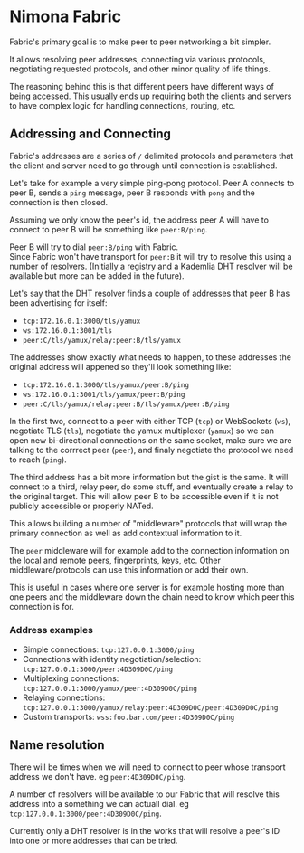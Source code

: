 # Nimona Fabric

Fabric's primary goal is to make peer to peer networking a bit simpler.  

It allows resolving peer addresses, connecting via various protocols, 
negotiating requested protocols, and other minor quality of life things.

The reasoning behind this is that different peers have different ways of being
accessed. This usually ends up requiring both the clients and servers to have 
complex logic for handling connections, routing, etc.

## Addressing and Connecting

Fabric's addresses are a series of `/` delimited protocols and parameters that 
the client and server need to go through until connection is established.

Let's take for example a very simple ping-pong protocol. Peer A connects to 
peer B, sends a `ping` message, peer B responds with `pong` and the connection 
is then closed.

Assuming we only know the peer's id, the address peer A will have to connect 
to peer B will be something like `peer:B/ping`.

Peer B will try to dial `peer:B/ping` with Fabric.  
Since Fabric won't have transport for `peer:B` it will try to resolve this
using a number of resolvers. (Initially a registry and a Kademlia DHT resolver
will be available but more can be added in the future).

Let's say that the DHT resolver finds a couple of addresses that peer B has been
advertising for itself:

* `tcp:172.16.0.1:3000/tls/yamux`
* `ws:172.16.0.1:3001/tls`
* `peer:C/tls/yamux/relay:peer:B/tls/yamux`

The addresses show exactly what needs to happen, to these addresses the original
address will appened so they'll look something like:

* `tcp:172.16.0.1:3000/tls/yamux/peer:B/ping`
* `ws:172.16.0.1:3001/tls/yamux/peer:B/ping`
* `peer:C/tls/yamux/relay:peer:B/tls/yamux/peer:B/ping`

In the first two, connect to a peer with either TCP (`tcp`) or WebSockets 
(`ws`), negotiate TLS (`tls`), negotiate the yamux multiplexer (`yamux`) so we
can open new bi-directional connections on the same socket, make sure we are 
talking to the corrrect peer (`peer`), and finaly negotiate the protocol we
need to reach (`ping`).

The third address has a bit more information but the gist is the same. It will
connect to a third, relay peer, do some stuff, and eventually create a relay
to the original target. This will allow peer B to be accessible even if it is 
not publicly accessible or properly NATed.

This allows building a number of "middleware" protocols that will wrap the 
primary connection as well as add contextual information to it.

The `peer` middleware will for example add to the connection information on
the local and remote peers, fingerprints, keys, etc. Other middleware/protocols
can use this information or add their own.

This is useful in cases where one server is for example hosting more than one
peers and the middleware down the chain need to know which peer this connection
is for.

### Address examples

* Simple connections: `tcp:127.0.0.1:3000/ping`
* Connections with identity negotiation/selection: `tcp:127.0.0.1:3000/peer:4D309D0C/ping`
* Multiplexing connections: `tcp:127.0.0.1:3000/yamux/peer:4D309D0C/ping`
* Relaying connections: `tcp:127.0.0.1:3000/yamux/relay:peer:4D309D0C/peer:4D309D0C/ping`
* Custom transports: `wss:foo.bar.com/peer:4D309D0C/ping`

## Name resolution

There will be times when we will need to connect to peer whose transport address
we don't have. eg `peer:4D309D0C/ping`.

A number of resolvers will be available to our Fabric that will resolve this 
address into a something we can actuall dial. eg `tcp:127.0.0.1:3000/peer:4D309D0C/ping`.

Currently only a DHT resolver is in the works that will resolve a peer's ID into
one or more addresses that can be tried.